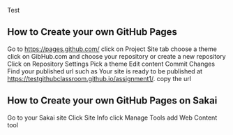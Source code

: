 Test 

## How to Create your own GitHub Pages

Go to https://pages.github.com/
click on Project Site tab
choose a theme
click on GibHub.com and choose your repository or create a new repository
Click on Repository Settings
Pick a theme
Edit content
Commit Changes
Find your published url such as 
Your site is ready to be published at https://testgithubclassroom.github.io/assignment1/.
copy the url

## How to Create your own GitHub Pages on Sakai
Go to your Sakai site
Click Site Info
click Manage Tools
add Web Content tool
